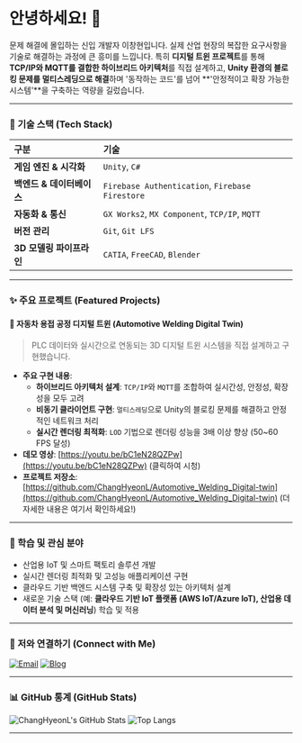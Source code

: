 # 안녕하세요! 👋 
 
문제 해결에 몰입하는 신입 개발자 이창현입니다.
실제 산업 현장의 복잡한 요구사항을 기술로 해결하는 과정에 큰 흥미를 느낍니다. 특히 **디지털 트윈 프로젝트**를 통해 **TCP/IP와 MQTT를 결합한 하이브리드 아키텍처**를 직접 설계하고, **Unity 환경의 블로킹 문제를 멀티스레딩으로 해결**하며 '동작하는 코드'를 넘어 **'안정적이고 확장 가능한 시스템'**을 구축하는 역량을 길렀습니다.
 
---
 
### 🚀 기술 스택 (Tech Stack)
 
| 구분 | 기술 |
| :--- | :--- |
| **게임 엔진 & 시각화** | `Unity`, `C#` |
| **백엔드 & 데이터베이스** | `Firebase Authentication`, `Firebase Firestore` |
| **자동화 & 통신** | `GX Works2`, `MX Component`, `TCP/IP`, `MQTT` |
| **버전 관리** | `Git`, `Git LFS` |
| **3D 모델링 파이프라인** | `CATIA`, `FreeCAD`, `Blender` |
 
---
 
### ✨ 주요 프로젝트 (Featured Projects)
 
#### 🚗 자동차 용접 공정 디지털 트윈 (Automotive Welding Digital Twin)
 
> PLC 데이터와 실시간으로 연동되는 3D 디지털 트윈 시스템을 직접 설계하고 구현했습니다.
 
-   **주요 구현 내용**:
    -   **하이브리드 아키텍처 설계**: `TCP/IP`와 `MQTT`를 조합하여 실시간성, 안정성, 확장성을 모두 고려
    -   **비동기 클라이언트 구현**: `멀티스레딩`으로 Unity의 블로킹 문제를 해결하고 안정적인 네트워크 처리
    -   **실시간 렌더링 최적화**: `LOD` 기법으로 렌더링 성능을 3배 이상 향상 (50~60 FPS 달성)
-   **데모 영상**: [https://youtu.be/bC1eN28QZPw](https://youtu.be/bC1eN28QZPw) (클릭하여 시청)
-   **프로젝트 저장소**: [https://github.com/ChangHyeonL/Automotive_Welding_Digital-twin](https://github.com/ChangHyeonL/Automotive_Welding_Digital-twin) (더 자세한 내용은 여기서 확인하세요!)

---

### 🌱 학습 및 관심 분야

*   산업용 IoT 및 스마트 팩토리 솔루션 개발
*   실시간 렌더링 최적화 및 고성능 애플리케이션 구현
*   클라우드 기반 백엔드 시스템 구축 및 확장성 있는 아키텍처 설계
*   새로운 기술 스택 (예: **클라우드 기반 IoT 플랫폼 (AWS IoT/Azure IoT), 산업용 데이터 분석 및 머신러닝**) 학습 및 적용

---

### 🤝 저와 연결하기 (Connect with Me)

[![Email](https://img.shields.io/badge/Email-D14836?style=for-the-badge&logo=gmail&logoColor=white)](mailto:ckdgus48@gmail.com)
[![Blog](https://img.shields.io/badge/Blog-FF5722?style=for-the-badge&logo=blogger&logoColor=white)](https://blog.naver.com/khy88000)

---

### 📊 GitHub 통계 (GitHub Stats)

![ChangHyeonL's GitHub Stats](https://github-readme-stats.vercel.app/api?username=ChangHyeonL&show_icons=true&theme=radical)
![Top Langs](https://github-readme-stats.vercel.app/api/top-langs/?username=ChangHyeonL&layout=compact&theme=radical)

---

